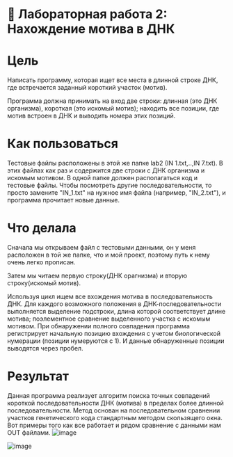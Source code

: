 # 🧬 Лабораторная работа 2: Нахождение мотива в ДНК

# Цель 
Написать программу, которая ищет все места в длинной строке ДНК, где встречается заданный короткий участок (мотив).

Программа должна принимать на вход две строки: длинная (это ДНК организма), короткая (это искомый мотив); находить все позиции, где мотив встроен в ДНК и выводить номера этих позиций.

# Как пользоваться
Тестовые файлы расположены в этой же папке lab2 (IN 1.txt,..,IN 7.txt). В этих файлах как раз и содержится две строки с ДНК организма и искомым мотивом. В одной папке должен располагаться код и тестовые файлы. Чтобы посмотреть другие последовательности, то просто замените "IN_1.txt" на нужное имя файла (например, "IN_2.txt"), и программа прочитает новые данные.

# Что делала
Сначала мы открываем файл с тестовыми данными, он у меня расположен в той же папке, что и мой проект, поэтому путь к нему очень легко прописан. 

Затем мы читаем первую строку(ДНК орагнизма) и вторую строку(искомый мотив).

Используя цикл ищем все вхождения мотива в последовательность ДНК. Для каждого возможного положения в ДНК-последовательности выполняется выделение подстроки, длина которой соответствует длине мотива; поэлементное сравнение выделенного участка с искомым мотивом. При обнаружении полного совпадения программа регистрирует начальную позицию вхождения с учетом биологической нумерации (позиции нумеруются с 1). И данные обнаруженные позиции выводятся через пробел.

# Результат
Данная программа реализует алгоритм поиска точных совпадений короткой последовательности ДНК (мотива) в пределах более длинной последовательности. Метод основан на последовательном сравнении участков генетического кода стандартным методом скользящего окна.
Вот примеры того как все работает и рядом сравнение с данными нам OUT файлами.
![image](https://github.com/user-attachments/assets/d75df33f-e40f-4e66-9276-738d962e2159)

![image](https://github.com/user-attachments/assets/99f3535e-0f18-4058-a5c7-9d92e1f89655)



